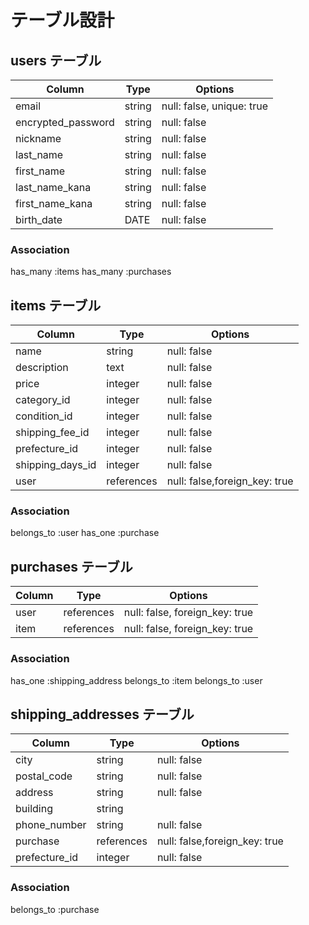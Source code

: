 # テーブル設計

## users テーブル

| Column             | Type   | Options     |
| ------------------ | ------ | ----------- |
| email              | string | null: false, unique: true |
| encrypted_password | string | null: false |
| nickname           | string | null: false |
| last_name          | string | null: false |
| first_name         | string | null: false |
| last_name_kana     | string | null: false |
| first_name_kana    | string | null: false |
| birth_date	       | DATE   | null: false |



### Association

has_many :items
has_many :purchases

## items テーブル

| Column       | Type       | Options     |
| ------------ | ---------- | ----------- |
| name         | string     | null: false |
| description  | text       | null: false |
| price        | integer    | null: false |
| category_id  | integer    | null: false |
| condition_id | integer    | null: false |
| shipping_fee_id | integer | null: false |
| prefecture_id   | integer | null: false |
| shipping_days_id | integer | null: false |
| user         | references | null: false,foreign_key: true |

### Association
belongs_to :user
has_one :purchase

## purchases テーブル

| Column  | Type       | Options                        |
| ------- | ---------- | ------------------------------ |
| user    | references    | null: false, foreign_key: true |
| item    | references    | null: false, foreign_key: true |

### Association
has_one :shipping_address
belongs_to :item
belongs_to :user

## shipping_addresses テーブル

| Column       | Type       | Options     |
| ------------- | ---------- | ----------- |
| city          | string     | null: false |
| postal_code   | string     | null: false |
| address       | string     | null: false |
| building      | string     |             |
| phone_number  | string     | null: false |
| purchase      | references | null: false,foreign_key: true |
| prefecture_id | integer    | null: false |

### Association
belongs_to :purchase

